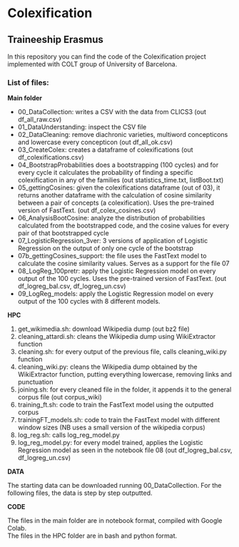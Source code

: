 # Colexification
## Traineeship Erasmus

In this repository you can find the code of the Colexification project implemented with COLT group of University of Barcelona.

### List of files:

**Main folder** <br/>
* 00_DataCollection: writes a CSV with the data from CLICS3 (out df_all_raw.csv) <br/>
* 01_DataUnderstanding: inspect the CSV file <br/>
* 02_DataCleaning: remove diachronic varieties, multiword concepticons and lowercase every concepticon (out df_all_ok.csv) <br/>
* 03_CreateColex: creates a dataframe of colexifications (out df_colexifications.csv) <br/>
* 04_BootstrapProbabilities does a bootstrapping (100 cycles) and for every cycle it calculates the probability of finding a specific colexification in any of the families (out statistics_time.txt, listBoot.txt) <br/>
* 05_gettingCosines: given the colexifications dataframe (out of 03), it returns another dataframe with the calculation of cosine similarity between a pair of concepts (a colexification). Uses the pre-trained version of FastText. (out df_colex_cosines.csv) <br/>
* 06_AnalysisBootCosine: analyze the distribution of probabilities calculated from the bootstrapped code, and the cosine values for every pair of that bootstrapped cycle <br/>
* 07_LogisticRegression_3ver: 3 versions of application of Logistic Regression on the output of only one cycle of the bootstrap <br/>
* 07b_gettingCosines_support: the file uses the FastText model to calculate the cosine similarity values. Serves as a support for the file 07 <br/>
* 08_LogReg_100pretr: apply the Logistic Regression model on every output of the 100 cycles. Uses the pre-trained version of FastText. (out df_logreg_bal.csv, df_logreg_un.csv) <br/>
* 09_LogReg_models: apply the Logistic Regression model on every output of the 100 cycles with 8 different models. 

**HPC**
1. get_wikimedia.sh: download Wikipedia dump (out bz2 file)
2. cleaning_attardi.sh: cleans the Wikipedia dump using WikiExtractor function
3. cleaning.sh: for every output of the previous file, calls cleaning_wiki.py function
4. cleaning_wiki.py: cleans the Wikipedia dump obtained by the WikiExtractor function, putting everything lowercase, removing links and punctuation
5. joining.sh: for every cleaned file in the folder, it appends it to the general corpus file (out corpus_wiki)
6. training_ft.sh: code to train the FastText model using the outputted corpus
7. trainingFT_models.sh: code to train the FastText model with different window sizes (NB uses a small version of the wikipedia corpus)
8. log_reg.sh: calls log_reg_model.py
9. log_reg_model.py: for every model trained, applies the Logistic Regression model as seen in the notebook file 08 (out df_logreg_bal.csv, df_logreg_un.csv)


**DATA**

The starting data can be downloaded running 00_DataCollection. For the following files, the data is step by step outputted.

**CODE**

The files in the main folder are in notebook format, compiled with Google Colab. <br/>
The files in the HPC folder are in bash and python format.

